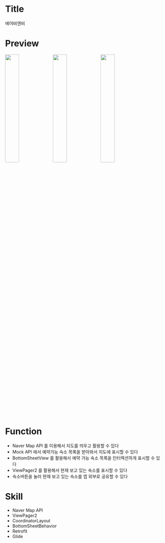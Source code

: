# Title
에어비엔비

# Preview
<img src="https://user-images.githubusercontent.com/74343321/133194946-f3252ef4-f107-4ab6-84c5-000ae5cc0795.png" width="30%"/> <img src="https://user-images.githubusercontent.com/74343321/133194981-5d7c9060-48d4-4110-87d7-1dbd323178cd.png" width="30%"/> <img src="https://user-images.githubusercontent.com/74343321/133195047-0dedee76-ac96-42d9-a82d-9cc2308b362b.png" width="30%"/>

# Function
 * Naver Map API 를 이용해서 지도를 띄우고 활용할 수 있다
 * Mock API 에서 예약가능 숙소 목록을 받아와서 지도에 표시할 수 있다
 * BottomSheetView 를 활용해서 예약 가능 숙소 목록을 인터렉션하게 표시할 수 있다
 * ViewPager2 를 활용해서 현재 보고 있는 숙소를 표시할 수 있다
 * 숙소버튼을 눌러 현재 보고 있는 숙소를 앱 외부로 공유할 수 있다

# Skill
 * Naver Map API
 * ViewPager2
 * CoordinatorLayout
 * BottomSheetBehavior
 * Retrofit
 * Glide
